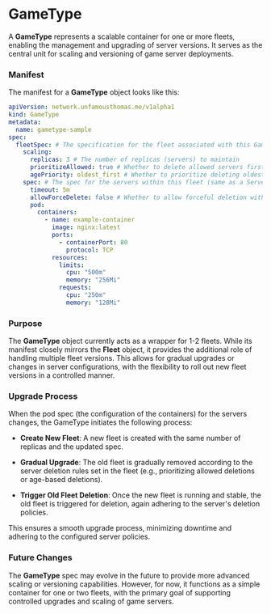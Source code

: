 # GameType

A **GameType** represents a scalable container for one or more fleets, enabling the management and upgrading of server versions. It serves as the central unit for scaling and versioning of game server deployments.

### Manifest

The manifest for a **GameType** object looks like this:

```yaml
apiVersion: network.unfamousthomas.me/v1alpha1
kind: GameType
metadata:
  name: gametype-sample
spec:
  fleetSpec: # The specification for the fleet associated with this GameType
    scaling:
      replicas: 3 # The number of replicas (servers) to maintain
      prioritizeAllowed: true # Whether to delete allowed servers first when downscaling
      agePriority: oldest_first # Whether to prioritize deleting oldest or newest servers when scaling down
    spec: # The spec for the servers within this fleet (same as a Server object spec)
      timeout: 5m
      allowForceDelete: false # Whether to allow forceful deletion without user consent
      pod:
        containers:
          - name: example-container
            image: nginx:latest
            ports:
              - containerPort: 80
                protocol: TCP
            resources:
              limits:
                cpu: "500m"
                memory: "256Mi"
              requests:
                cpu: "250m"
                memory: "128Mi"
```

### Purpose

The **GameType** object currently acts as a wrapper for 1-2 fleets. While its manifest closely mirrors the **Fleet** object, it provides the additional role of handling multiple fleet versions. This allows for gradual upgrades or changes in server configurations, with the flexibility to roll out new fleet versions in a controlled manner.

### Upgrade Process

When the pod spec (the configuration of the containers) for the servers changes, the GameType initiates the following process:
* **Create New Fleet**: A new fleet is created with the same number of replicas and the updated spec.

* **Gradual Upgrade**:  The old fleet is gradually removed according to the server deletion rules set in the fleet (e.g., prioritizing allowed deletions or age-based deletions).

* **Trigger Old Fleet Deletion**: Once the new fleet is running and stable, the old fleet is triggered for deletion, again adhering to the server's deletion policies.

This ensures a smooth upgrade process, minimizing downtime and adhering to the configured server policies.

### Future Changes
The **GameType** spec may evolve in the future to provide more advanced scaling or versioning capabilities. However, for now, it functions as a simple container for one or two fleets, with the primary goal of supporting controlled upgrades and scaling of game servers.